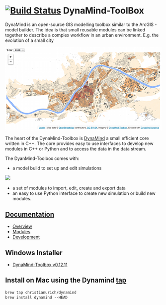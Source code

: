 [![Build Status](https://travis-ci.org/iut-ibk/DynaMind-ToolBox.svg?branch=master)](https://travis-ci.org/iut-ibk/DynaMind-ToolBox)
DynaMind-ToolBox 
================

DynaMind is an open-source GIS modelling toolbox similar to the ArcGIS - model builder. The idea is that small reusable modules can be linked together to describe a complex workflow in an urban environment. E.g. the evolution of a small city

<a href="http://htmlpreview.github.io/?https://github.com/christianurich/DynaMind-Analysis/blob/master/viewer/viewer.html"><img src="https://github.com/christianurich/DynaMind-Analysis/blob/master/viewer.png?raw=true" border="0"></a> 

The heart of the DynaMind-Toolbox is [DynaMind](https://github.com/iut-ibk/DynaMind) a small efficient core written in C++. The core provides easy to use interfaces to develop new modules in C++ or Python and to access the data in the data stream. 

The DyanMind-Toolbox comes with:


- a model build to set up and edit simulations

<img src="https://github.com/iut-ibk/DynaMind-Gui/blob/master/doc/images/gui_with_view.png?raw=true" border="0">

- a set of modules to import, edit, create and export data
- an easy to use Python interface to create new simulation or build new modules.

## [Documentation](http://iut-ibk.github.io/DynaMind-ToolBox)
  - [Overview](http://iut-ibk.github.io/DynaMind-ToolBox/introduction.html)
  - [Modules](http://iut-ibk.github.io/DynaMind-ToolBox/DynaMind-GDALModules/index.html)
  - [Development](http://iut-ibk.github.io/DynaMind-ToolBox/DynaMind/index.html)

## Windows Installer
- [DynaMind-Toolbox v0.12.11](https://www.dropbox.com/s/hvugj26ogxd1hey/DynaMind-Toolbox-0.12.11-win32.exe?dl=0)

## Install on Mac using the Dynamind [tap](https://github.com/christianurich/homebrew-dynamind)

```
brew tap christianurich/dynamind
brew install dynamind --HEAD
```

